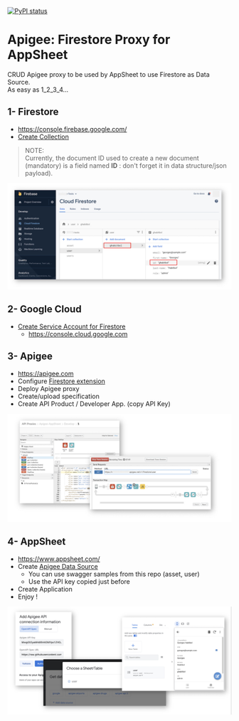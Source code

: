 [![PyPI status](https://img.shields.io/pypi/status/ansicolortags.svg)](https://pypi.python.org/pypi/ansicolortags/) 

#  Apigee: Firestore Proxy for AppSheet

CRUD Apigee proxy to be used by AppSheet to use Firestore as Data Source.<br>
As easy as 1_2_3_4...

## 1- Firestore

- https://console.firebase.google.com/
- [Create Collection](https://firebase.google.com/docs/firestore/quickstart)

> NOTE:  
> Currently, the document ID used to create a new document (mandatory) is a field named **ID** : don't forget it in data structure/json payload).

![Firestore](Images/firestore.jpg)

## 2- Google Cloud

- [Create Service Account for Firestore](https://firebase.google.com/docs/admin/setup#add_firebase_to_your_app)
    - https://console.cloud.google.com

## 3- Apigee 

- https://apigee.com
- Configure [Firestore extension](https://docs.apigee.com/api-platform/reference/extensions/google-cloud-firestore/google-cloud-firestore-extension-120)
- Deploy Apigee proxy
- Create/upload specification
- Create API Product / Developer App. (copy API Key)

![Apigee](Images/apigee.jpg)

## 4- AppSheet 

- https://www.appsheet.com/
- Create [Apigee Data Source](https://www.appsheet.com/Account/Account/Sources)
    - You can use swagger samples from this repo (asset, user)
    - Use the API key copied just before
- Create Application
- Enjoy !

![AppSheet](Images/appsheet.jpg)
